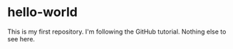 # hello-world
This is my first repository. I'm following the GitHub tutorial. Nothing else to see here. 
